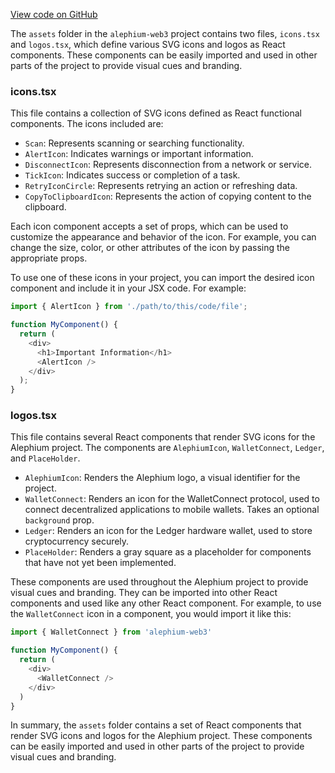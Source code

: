 [View code on GitHub](https://github.com/alephium/alephium-web3/.autodoc/docs/json/packages/web3-react/src/assets)

The `assets` folder in the `alephium-web3` project contains two files, `icons.tsx` and `logos.tsx`, which define various SVG icons and logos as React components. These components can be easily imported and used in other parts of the project to provide visual cues and branding.

### icons.tsx

This file contains a collection of SVG icons defined as React functional components. The icons included are:

- `Scan`: Represents scanning or searching functionality.
- `AlertIcon`: Indicates warnings or important information.
- `DisconnectIcon`: Represents disconnection from a network or service.
- `TickIcon`: Indicates success or completion of a task.
- `RetryIconCircle`: Represents retrying an action or refreshing data.
- `CopyToClipboardIcon`: Represents the action of copying content to the clipboard.

Each icon component accepts a set of props, which can be used to customize the appearance and behavior of the icon. For example, you can change the size, color, or other attributes of the icon by passing the appropriate props.

To use one of these icons in your project, you can import the desired icon component and include it in your JSX code. For example:

```javascript
import { AlertIcon } from './path/to/this/code/file';

function MyComponent() {
  return (
    <div>
      <h1>Important Information</h1>
      <AlertIcon />
    </div>
  );
}
```

### logos.tsx

This file contains several React components that render SVG icons for the Alephium project. The components are `AlephiumIcon`, `WalletConnect`, `Ledger`, and `PlaceHolder`.

- `AlephiumIcon`: Renders the Alephium logo, a visual identifier for the project.
- `WalletConnect`: Renders an icon for the WalletConnect protocol, used to connect decentralized applications to mobile wallets. Takes an optional `background` prop.
- `Ledger`: Renders an icon for the Ledger hardware wallet, used to store cryptocurrency securely.
- `PlaceHolder`: Renders a gray square as a placeholder for components that have not yet been implemented.

These components are used throughout the Alephium project to provide visual cues and branding. They can be imported into other React components and used like any other React component. For example, to use the `WalletConnect` icon in a component, you would import it like this:

```javascript
import { WalletConnect } from 'alephium-web3'

function MyComponent() {
  return (
    <div>
      <WalletConnect />
    </div>
  )
}
```

In summary, the `assets` folder contains a set of React components that render SVG icons and logos for the Alephium project. These components can be easily imported and used in other parts of the project to provide visual cues and branding.
